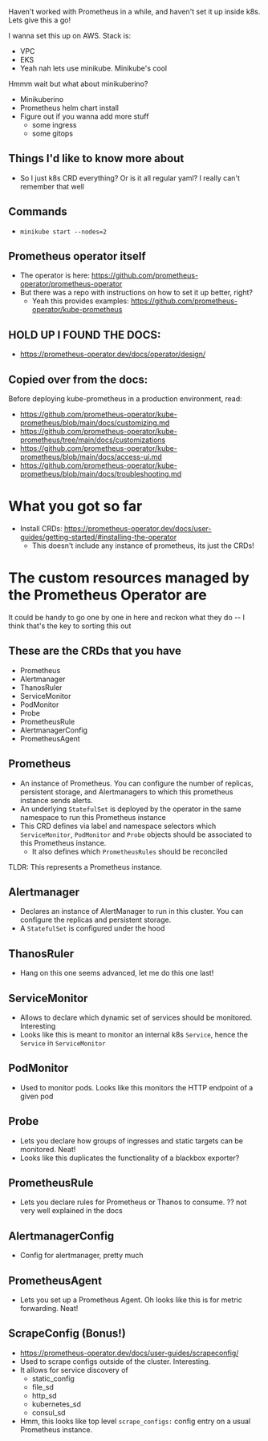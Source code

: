 Haven't worked with Prometheus in a while, and haven't set it up inside k8s. Lets give this a go!

I wanna set this up on AWS. Stack is:
- VPC
- EKS
- Yeah nah lets use minikube. Minikube's cool

Hmmm wait but what about minikuberino?
- Minikuberino
- Prometheus helm chart install
- Figure out if you wanna add more stuff
    - some ingress
    - some gitops

## Things I'd like to know more about
- So I just k8s CRD everything? Or is it all regular yaml? I really can't remember that well

## Commands 
- `minikube start --nodes=2`

## Prometheus operator itself
- The operator is here: https://github.com/prometheus-operator/prometheus-operator
- But there was a repo with instructions on how to set it up better, right?
    - Yeah this provides examples: https://github.com/prometheus-operator/kube-prometheus

## HOLD UP I FOUND THE DOCS:
- https://prometheus-operator.dev/docs/operator/design/

## Copied over from the docs:
Before deploying kube-prometheus in a production environment, read:
- https://github.com/prometheus-operator/kube-prometheus/blob/main/docs/customizing.md
- https://github.com/prometheus-operator/kube-prometheus/tree/main/docs/customizations
- https://github.com/prometheus-operator/kube-prometheus/blob/main/docs/access-ui.md
- https://github.com/prometheus-operator/kube-prometheus/blob/main/docs/troubleshooting.md

# What you got so far
- Install CRDs: https://prometheus-operator.dev/docs/user-guides/getting-started/#installing-the-operator
    - This doesn't include any instance of prometheus, its just the CRDs! 

# The custom resources managed by the Prometheus Operator are
It could be handy to go one by one in here and reckon what they do -- I think that's the key to sorting this out

## These are the CRDs that you have
- Prometheus
- Alertmanager
- ThanosRuler
- ServiceMonitor
- PodMonitor
- Probe
- PrometheusRule
- AlertmanagerConfig
- PrometheusAgent


## Prometheus
- An instance of Prometheus. You can configure the number of replicas, persistent storage, and Alertmanagers to which this prometheus instance sends alerts.
- An underlying `StatefulSet` is deployed by the operator in the same namespace to run this Prometheus instance
- This CRD defines via label and namespace selectors which `ServiceMonitor`, `PodMonitor` and `Probe` objects should be associated to this Prometheus instance.
    - It also defines which `PrometheusRules` should be reconciled 

TLDR: This represents a Prometheus instance.

## Alertmanager
- Declares an instance of AlertManager to run in this cluster. You can configure the replicas and persistent storage.
- A `StatefulSet` is configured under the hood

## ThanosRuler
- Hang on this one seems advanced, let me do this one last!

## ServiceMonitor
- Allows to declare which dynamic set of services should be monitored. Interesting
- Looks like this is meant to monitor an internal k8s `Service`, hence the `Service` in `ServiceMonitor`

## PodMonitor
- Used to monitor pods. Looks like this monitors the HTTP endpoint of a given pod

## Probe
- Lets you declare how groups of ingresses and static targets can be monitored. Neat!
- Looks like this duplicates the functionality of a blackbox exporter?

## PrometheusRule
- Lets you declare rules for Prometheus or Thanos to consume. ?? not very well explained in the docs

## AlertmanagerConfig
- Config for alertmanager, pretty much

## PrometheusAgent
- Lets you set up a Prometheus Agent. Oh looks like this is for metric forwarding. Neat!

## ScrapeConfig (Bonus!)
- https://prometheus-operator.dev/docs/user-guides/scrapeconfig/
- Used to scrape configs outside of the cluster. Interesting.
- It allows for service discovery of
    - static_config
    - file_sd
    - http_sd
    - kubernetes_sd
    - consul_sd
- Hmm, this looks like top level `scrape_configs:` config entry on a usual Prometheus instance.